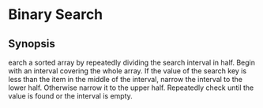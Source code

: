 # Binary Search

## Synopsis
earch a sorted array by repeatedly dividing the search interval in half.
Begin with an interval covering the whole array. 
If the value of the search key is less than the item in the middle of the interval, narrow the interval to the lower half. 
Otherwise narrow it to the upper half. 
Repeatedly check until the value is found or the interval is empty.

```java

```